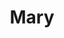 ---
title: "Mary"
url: /ciudad-autonoma-de-buenos-aires/mary-avenida-francisco-beiro/
shop: Friseur
---